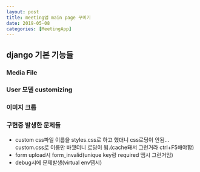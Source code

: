 ```yaml
---
layout: post
title: meeting앱 main page 꾸미기
date: 2019-05-08
categories: [MeetingApp]
---
```


## django 기본 기능들
### Media File
### User 모델 customizing
### 이미지 크롭
### 구현중 발생한 문제들
* custom css파일 이름을 styles.css로 하고 했더니 css로딩이 안됨... custom.css로 이름만 바꿨더니 로딩이 됨.(cache돼서 그런거라 ctrl+F5해야함)
* form upload시 form_invalid(unique key랑 required 땜시 그런거임)
* debug시에 문제발생(virtual env떔시)
